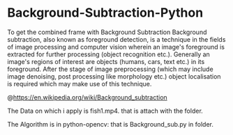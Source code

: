 # Background-Subtraction-Python

To get the combined frame with Background Subtraction
Background subtraction, also known as foreground detection, is a technique in the fields of image processing and computer vision wherein an image's foreground is extracted for further processing (object recognition etc.). Generally an image's regions of interest are objects (humans, cars, text etc.) in its foreground. After the stage of image preprocessing (which may include image denoising, post processing like morphology etc.) object localisation is required which may make use of this technique. 

@https://en.wikipedia.org/wiki/Background_subtraction

The Data on which i apply is fish1.mp4. that is attach with the folder.

The Algorithm is in python-opencv:
that is Background_sub.py in folder.
